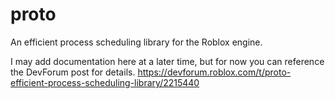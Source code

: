 # proto
An efficient process scheduling library for the Roblox engine.

I may add documentation here at a later time, but for now you can reference the DevForum post for details.
https://devforum.roblox.com/t/proto-efficient-process-scheduling-library/2215440
